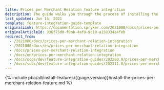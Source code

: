 ```yaml
---
title: Prices per Merchant Relation feature integration
description: The guide walks you through the process of installing the Prices per Merchant feature in your project.
last_updated: Jun 16, 2021
template: feature-integration-guide-template
originalLink: https://documentation.spryker.com/2021080/docs/prices-per-merchant-relation-integration
originalArticleId: 936f75d0-f0ab-4af8-9c10-a150334e4feb
redirect_from:
  - /2021080/docs/prices-per-merchant-relation-integration
  - /2021080/docs/en/prices-per-merchant-relation-integration
  - /docs/prices-per-merchant-relation-integration
  - /docs/en/prices-per-merchant-relation-integration
  - /docs/scos/dev/feature-integration-guides/202200.0/prices-per-merchant-relation-feature-integration.html
  - /docs/scos/dev/feature-integration-guides/202311.0/prices-per-merchant-relation-feature-integration.html
---
```


{% include pbc/all/install-features/{{page.version}}/install-the-prices-per-merchant-relation-feature.md %} <!-- To edit, see /_includes/pbc/all/install-features/202204.0/install-the-prices-per-merchant-relation-feature.md -->
